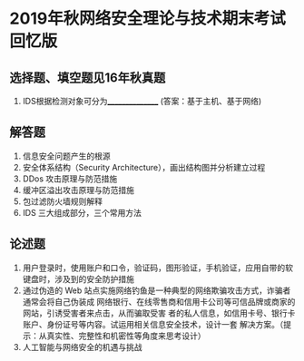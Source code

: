 # 2019年秋网络安全理论与技术期末考试回忆版

## 选择题、填空题见16年秋真题

1. IDS根据检测对象可分为<u>______________</u> (答案：基于主机、基于网络)

## 解答题

1. 信息安全问题产生的根源
2. 安全体系结构（Security Architecture），画出结构图并分析建立过程
3. DDos 攻击原理与防范措施
4. 缓冲区溢出攻击原理与防范措施
5. 包过滤防火墙规则解释
6. IDS 三大组成部分，三个常用方法

## 论述题

1. 用户登录时，使用账户和口令，验证码，图形验证，手机验证，应用自带的软键盘时，涉及到的安全防护措施
2. 通过伪造的 Web 站点实施网络钓鱼是一种典型的网络欺骗攻击方式，诈骗者通常会将自己伪装成
网络银行、在线零售商和信用卡公司等可信品牌或商家的网站，引诱受害者来点击，从而骗取受害
者的私人信息，如信用卡号、银行卡账户、身份证号等内容。试运用相关信息安全技术，设计一套
解决方案。（提示：从真实性、完整性和机密性等角度来思考设计）
3. 人工智能与网络安全的机遇与挑战
